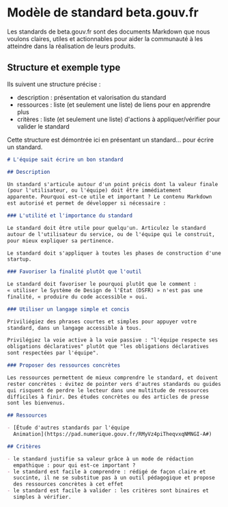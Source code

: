 # Modèle de standard beta.gouv.fr

Les standards de beta.gouv.fr sont des documents Markdown que nous
voulons claires, utiles et actionnables pour aider la communauté à les
atteindre dans la réalisation de leurs produits.

## Structure et exemple type

Ils suivent une structure précise :

* description : présentation et valorisation du standard
* ressources : liste (et seulement une liste) de liens pour en apprendre plus
* critères : liste (et seulement une liste) d'actions à
  appliquer/vérifier pour valider le standard

Cette structure est démontrée ici en présentant un standard... pour
écrire un standard.

```markdown
# L'équipe sait écrire un bon standard

## Description

Un standard s'articule autour d'un point précis dont la valeur finale
(pour l'utilisateur, ou l'équipe) doit être immédiatement
apparente. Pourquoi est-ce utile et important ? Le contenu Markdown
est autorisé et permet de développer si nécessaire :

### L'utilité et l'importance du standard

Le standard doit être utile pour quelqu'un. Articulez le standard
autour de l'utilisateur du service, ou de l'équipe qui le construit,
pour mieux expliquer sa pertinence.

Le standard doit s'appliquer à toutes les phases de construction d'une
startup.

### Favoriser la finalité plutôt que l'outil

Le standard doit favoriser le pourquoi plutôt que le comment :
« utiliser le Système de Design de l'État (DSFR) » n'est pas une
finalité, « produire du code accessible » oui.

### Utiliser un langage simple et concis

Priviliégiez des phrases courtes et simples pour appuyer votre
standard, dans un langage accessible à tous.

Privilégiez la voie active à la voie passive : "l'équipe respecte ses
obligations déclaratives" plutôt que "les obligations déclaratives
sont respectées par l'équipe".

### Proposer des ressources concrètes

Les ressources permettent de mieux comprendre le standard, et doivent
rester concrètes : évitez de pointer vers d'autres standards ou guides
qui risquent de perdre le lecteur dans une multitude de ressources
difficiles à finir. Des études concrètes ou des articles de presse
sont les bienvenus.

## Ressources

- [Étude d'autres standards par l'équipe
  Animation](https://pad.numerique.gouv.fr/RMyVz4piTheqvxqNMNGI-A#)

## Critères

- le standard justifie sa valeur grâce à un mode de rédaction
  empathique : pour qui est-ce important ?
- le standard est facile à comprendre : rédigé de façon claire et
  succinte, il ne se substitue pas à un outil pédagogique et propose
  des ressources concrètes à cet effet
- le standard est facile à valider : les critères sont binaires et
  simples à vérifier.
```
